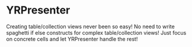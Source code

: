 # YRPresenter
Creating table/collection views never been so easy! No need to write spaghetti if else constructs for complex table/collection views! Just focus on concrete cells and let YRPresenter handle the rest!
